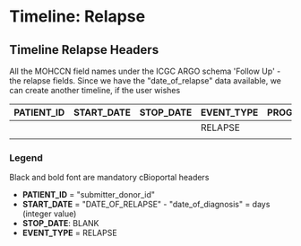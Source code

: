 # Timeline: Relapse

## Timeline Relapse Headers

All the MOHCCN field names under the ICGC ARGO schema 'Follow Up' -  the relapse fields. Since we have the "date\_of\_relapse" data available, we can create another timeline, if the user wishes

| PATIENT\_ID | START\_DATE | STOP\_DATE | EVENT\_TYPE | PROGRAM\_ID | RELAPSE\_TYPE | DATE\_OF\_RELAPSE | METHOD\_OF\_PROGRESSION\_STATUS | ANATOMIC\_SITE\_PROGRESSION\_OR\_RECURRENCE |
| ----------- | ----------- | ---------- | ----------- | ----------- | ------------- | ----------------- | ------------------------------- | ------------------------------------------- |
|             |             |            | RELAPSE     |             |               |                   |                                 |                                             |
|             |             |            |             |             |               |                   |                                 |                                             |

### Legend

Black and bold font are mandatory cBioportal headers

* **PATIENT\_ID** = "submitter\_donor\_id"
* **START\_DATE** = "DATE\_OF\_RELAPSE" - "date\_of\_diagnosis" = days (integer value)
* **STOP\_DATE**: BLANK
* **EVENT\_TYPE** = RELAPSE

